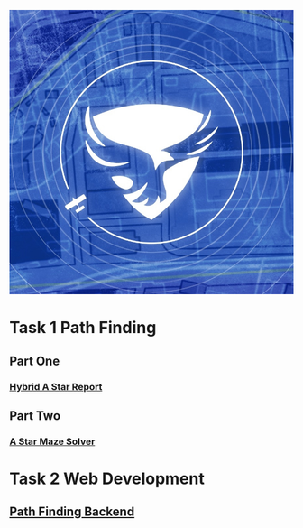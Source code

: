 <p align="center">
  <img src="./Images/Team_Logo.png" />
</p>

# Task 1 Path Finding

## Part One

### [Hybrid A Star Report](./path_finding/Hybrid%20A%20Star/Hybrid%20A%20Star.pdf)

## Part Two

### [A Star Maze Solver](./path_finding/a_star)

# Task 2 Web Development

## [Path Finding Backend](./path_finding_backend/)
